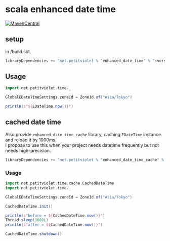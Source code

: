 # scala enhanced date time

[![MavenCentral](https://maven-badges.herokuapp.com/maven-central/net.petitviolet/enhanced_date_time_2.12/badge.svg)](https://maven-badges.herokuapp.com/maven-central/net.petitviolet/enhanced_date_time_2.12/badge.svg)

## setup

in <project root>/build.sbt.

```scala
libraryDependencies += "net.petitviolet % "enhanced_date_time" % "<version>"
```

## Usage

```scala
import net.petitviolet.time._

GlobalEDateTimeSettings.zoneId = ZoneId.of("Asia/Tokyo")

println(s"${EDateTime.now()}")
```

## cached date time

Also provide `enhanced_date_time_cache` library, caching `EDateTime` instance and reload it by 1000ms.  
I propose to use this when your project needs datetime frequently but not needs high-precision.

```scala
libraryDependencies += "net.petitviolet % "enhanced_date_time_cache" % "<version>"
```

### Usage

```scala
import net.petitviolet.time.cache.CachedDateTime
import net.petitviolet.time._

GlobalEDateTimeSettings.zoneId = ZoneId.of("Asia/Tokyo")

CachedDateTime.init()

println(s"before = ${CachedDateTime.now()}")
Thread.sleep(3000L)
println(s"after = ${CachedDateTime.now()}")

CachedDateTime.shutdown()
```
